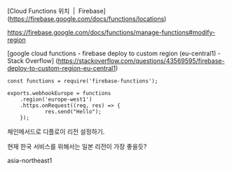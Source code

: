 [Cloud Functions 위치  |  Firebase] (https://firebase.google.com/docs/functions/locations)

https://firebase.google.com/docs/functions/manage-functions#modify-region

[google cloud functions - firebase deploy to custom region (eu-central1) - Stack Overflow] (https://stackoverflow.com/questions/43569595/firebase-deploy-to-custom-region-eu-central1)

```
const functions = require('firebase-functions');

exports.webhookEurope = functions
    .region('europe-west1')
    .https.onRequest((req, res) => {
            res.send("Hello");
    });
```
체인메서드로 디플로이 리전 설정하기.

현재 한국 서비스를 위해서는 일본 리전이 가장 좋을듯?

asia-northeast1